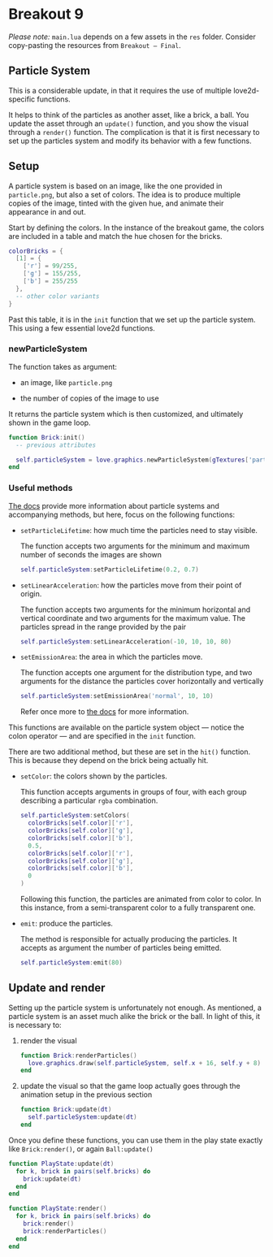 # Breakout 9

_Please note:_ `main.lua` depends on a few assets in the `res` folder. Consider copy-pasting the resources from `Breakout — Final`.

## Particle System

This is a considerable update, in that it requires the use of multiple love2d-specific functions.

It helps to think of the particles as another asset, like a brick, a ball. You update the asset through an `update()` function, and you show the visual through a `render()` function. The complication is that it is first necessary to set up the particles system and modify its behavior with a few functions.

## Setup

A particle system is based on an image, like the one provided in `particle.png`, but also a set of colors. The idea is to produce multiple copies of the image, tinted with the given hue, and animate their appearance in and out.

Start by defining the colors. In the instance of the breakout game, the colors are included in a table and match the hue chosen for the bricks.

```lua
colorBricks = {
  [1] = {
    ['r'] = 99/255,
    ['g'] = 155/255,
    ['b'] = 255/255
  },
  -- other color variants
}
```

Past this table, it is in the `init` function that we set up the particle system. This using a few essential love2d functions.

### newParticleSystem

The function takes as argument:

- an image, like `particle.png`

- the number of copies of the image to use

It returns the particle system which is then customized, and ultimately shown in the game loop.

```lua
function Brick:init()
  -- previous attributes

  self.particleSystem = love.graphics.newParticleSystem(gTextures['particle'], 80)
end
```

### Useful methods

[The docs](https://love2d.org/wiki/ParticleSystem) provide more information about particle systems and accompanying methods, but here, focus on the following functions:

- `setParticleLifetime`: how much time the particles need to stay visible.

  The function accepts two arguments for the minimum and maximum number of seconds the images are shown

  ```lua
  self.particleSystem:setParticleLifetime(0.2, 0.7)
  ```

- `setLinearAcceleration`: how the particles move from their point of origin.

  The function accepts two arguments for the minimum horizontal and vertical coordinate and two arguments for the maximum value. The particles spread in the range provided by the pair

  ```lua
  self.particleSystem:setLinearAcceleration(-10, 10, 10, 80)
  ```

- `setEmissionArea`: the area in which the particles move.

  The function accepts one argument for the distribution type, and two arguments for the distance the particles cover horizontally and vertically

  ```lua
  self.particleSystem:setEmissionArea('normal', 10, 10)
  ```

  Refer once more to [the docs](https://love2d.org/wiki/ParticleSystem:setEmissionArea) for more information.

This functions are available on the particle system object — notice the colon operator — and are specified in the `init` function.

There are two additional method, but these are set in the `hit()` function. This is because they depend on the brick being actually hit.

- `setColor`: the colors shown by the particles.

  This function accepts arguments in groups of four, with each group describing a particular `rgba` combination.

  ```lua
  self.particleSystem:setColors(
    colorBricks[self.color]['r'],
    colorBricks[self.color]['g'],
    colorBricks[self.color]['b'],
    0.5,
    colorBricks[self.color]['r'],
    colorBricks[self.color]['g'],
    colorBricks[self.color]['b'],
    0
  )
  ```

  Following this function, the particles are animated from color to color. In this instance, from a semi-transparent color to a fully transparent one.

- `emit`: produce the particles.

  The method is responsible for actually producing the particles. It accepts as argument the number of particles being emitted.

  ```lua
  self.particleSystem:emit(80)
  ```

## Update and render

Setting up the particle system is unfortunately not enough. As mentioned, a particle system is an asset much alike the brick or the ball. In light of this, it is necessary to:

1. render the visual

   ```lua
   function Brick:renderParticles()
     love.graphics.draw(self.particleSystem, self.x + 16, self.y + 8)
   end
   ```

2. update the visual so that the game loop actually goes through the animation setup in the previous section

   ```lua
   function Brick:update(dt)
     self.particleSystem:update(dt)
   end
   ```

Once you define these functions, you can use them in the play state exactly like `Brick:render()`, or again `Ball:update()`

```lua
function PlayState:update(dt)
  for k, brick in pairs(self.bricks) do
    brick:update(dt)
  end
end

function PlayState:render()
  for k, brick in pairs(self.bricks) do
    brick:render()
    brick:renderParticles()
  end
end
```
